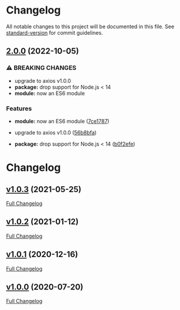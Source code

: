 # Changelog

All notable changes to this project will be documented in this file. See [standard-version](https://github.com/conventional-changelog/standard-version) for commit guidelines.

## [2.0.0](https://github.com/compwright/axios-retry-after/compare/v1.0.3...v2.0.0) (2022-10-05)


### ⚠ BREAKING CHANGES

* upgrade to axios v1.0.0
* **package:** drop support for Node.js < 14
* **module:** now an ES6 module

### Features

* **module:** now an ES6 module ([7ce1787](https://github.com/compwright/axios-retry-after/commit/7ce178715203f6969689aab40ac4e2df643f09ab))
* upgrade to axios v1.0.0 ([56b8bfa](https://github.com/compwright/axios-retry-after/commit/56b8bfae5aa641138be2e47845cd0811a60e4e70))


* **package:** drop support for Node.js < 14 ([b0f2efe](https://github.com/compwright/axios-retry-after/commit/b0f2efeb0f43ee372f1fa040add144141a14325a))

# Changelog

## [v1.0.3](https://github.com/compwright/axios-retry-after/tree/v1.0.3) (2021-05-25)

[Full Changelog](https://github.com/compwright/axios-retry-after/compare/v1.0.2...v1.0.3)

## [v1.0.2](https://github.com/compwright/axios-retry-after/tree/v1.0.2) (2021-01-12)

[Full Changelog](https://github.com/compwright/axios-retry-after/compare/v1.0.1...v1.0.2)

## [v1.0.1](https://github.com/compwright/axios-retry-after/tree/v1.0.1) (2020-12-16)

[Full Changelog](https://github.com/compwright/axios-retry-after/compare/v1.0.0...v1.0.1)

## [v1.0.0](https://github.com/compwright/axios-retry-after/tree/v1.0.0) (2020-07-20)

[Full Changelog](https://github.com/compwright/axios-retry-after/compare/16cf408efe5f56e59abb0434e886e4c87da68215...v1.0.0)
